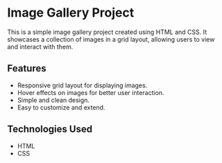 # Image Gallery Project

This is a simple image gallery project created using HTML and CSS. It showcases a collection of images in a grid layout, allowing users to view and interact with them.

## Features

- Responsive grid layout for displaying images.
- Hover effects on images for better user interaction.
- Simple and clean design.
- Easy to customize and extend.

## Technologies Used

- HTML
- CSS
